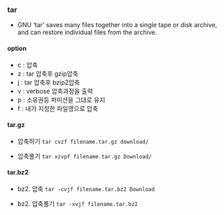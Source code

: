 ### tar
* GNU ‘tar’ saves many files together into a single tape or disk archive, and can restore individual files from the archive.

#### option
* c : 압축
* z : tar 압축후 gzip압축
* j : tar 압축후 bzip2압축
* v : verbose 압축과정을 출력
* p : 소유권등 퍼미션을 그대로 유지
* f : 내가 지정한 파일명으로 압축

#### tar.gz
* 압축하기
```tar cvzf filename.tar.gz download/```

* 압축풀기
```tar xzvpf filename.tar.gz Download/```

#### tar.bz2
* bz2. 압축
```tar -cvjf filename.tar.bz2 Download```

* bz2. 압축풀기
```tar -xvjf filename.tar.bz2```
